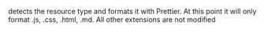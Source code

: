 detects the resource type and formats it with Prettier.  At this point it will only format .js, .css, .html, .md.  All other extensions are not modified
